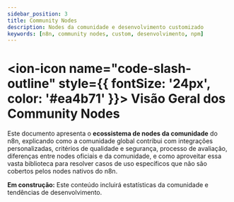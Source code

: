 ```yaml
---
sidebar_position: 3
title: Community Nodes
description: Nodes da comunidade e desenvolvimento customizado
keywords: [n8n, community nodes, custom, desenvolvimento, npm]
---
```


# <ion-icon name="code-slash-outline" style={{ fontSize: '24px', color: '#ea4b71' }}></ion-icon> Visão Geral dos Community Nodes

Este documento apresenta o **ecossistema de nodes da comunidade** do n8n, explicando como a comunidade global contribui com integrações personalizadas, critérios de qualidade e segurança, processo de avaliação, diferenças entre nodes oficiais e da comunidade, e como aproveitar essa vasta biblioteca para resolver casos de uso específicos que não são cobertos pelos nodes nativos do n8n.

**Em construção:** Este conteúdo incluirá estatísticas da comunidade e tendências de desenvolvimento.
